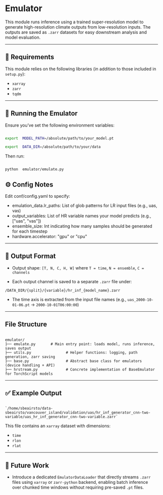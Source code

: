 # Emulator

This module runs inference using a trained super-resolution model to generate high-resolution climate outputs from low-resolution inputs. The outputs are saved as `.zarr` datasets for easy downstream analysis and model evaluation.

---

## 🔧 Requirements

This module relies on the following libraries (in addition to those included in `setup.py`):

-  `xarray`
-  `zarr`
-  `tqdm`
---

## 🚀 Running the Emulator

Ensure you’ve set the following environment variables:

```bash

export  MODEL_PATH=/absolute/path/to/your_model.pt

export  DATA_DIR=/absolute/path/to/your/data

```
Then run:

```bash

python  emulator/emulate.py

```

## ⚙️ Config Notes

Edit conf/config.yaml to specify:


- emulation_data.lr_paths: List of glob patterns for LR input files (e.g., uas, vas)
- output_variables: List of HR variable names your model predicts (e.g., ["uas", "vas"])
- ensemble_size: Int indicating how many samples should be generated for each timestep
- hardware.accelerator: "gpu" or "cpu"

----------

## 💾 Output Format

-   Output shape: `[T, N, C, H, W]` where `T = time`, `N = ensemble`, `C = channels`
    
-   Each output channel is saved to a separate `.zarr` file under:
 ```
/DATA_DIR/{split}/{variable}/hr_inf_{model_name}.zarr
```
-   The time axis is extracted from the input file names (e.g., `uas_2000-10-01-06.pt` → `2000-10-01T06:00:00`)
    
----------

## File Structure

```text

emulator/
├── emulate.py       # Main entry point: loads model, runs inference, saves output
├── utils.py                # Helper functions: logging, path generation, zarr saving
├── base.py                 # Abstract base class for emulators (device handling + API)
├── hrstream.py             # Concrete implementation of BaseEmulator for TorchScript models
```
----------

## ✅ Example Output

```text

`/home/sbeairsto/data-sbeairsto/vancouver_island/validation/uas/hr_inf_generator_cnn-two-variable/uas_hr_inf_generator_cnn-two-variable.zarr` 
```
This file contains an `xarray` dataset with dimensions:

-   `time`  
-   `rlon`
-   `rlat`
    
----------

## 🔮 Future Work
- Introduce a dedicated `EmulatorDataLoader` that directly streams `.zarr` files using `xarray` or `zarr-python` backend, enabling batch inference over chunked time windows without requiring pre-saved `.pt` files.